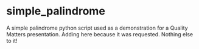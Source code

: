 # simple_palindrome
A simple palindrome python script used as a demonstration for a Quality Matters presentation. Adding here because it was requested. Nothing else to it!
